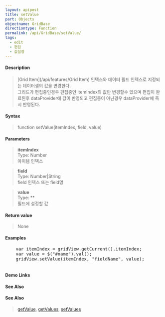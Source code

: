 ```yaml
---
layout: apipost
title: setValue
part: Objects
objectname: GridBase
directiontype: Function
permalink: /api/GridBase/setValue/
tags:
  - edit
  - 편집
  - 값설정
---
```



#### Description

> [Grid Item](/api/features/Grid Item) 인덱스와 데이터 필드 인덱스로 지정되는 데이터셀의 값을 변경한다.  
> 그리드가 편집중인경우 편집중인 itemIndex의 값만 변경할수 있으며 편집이 완료된후 dataProvider에 값이 반영되고 편집중이 아닌경우 dataProvider에 즉시 반영된다.


#### Syntax

> function setValue(itemIndex, field, value)

#### Parameters

> **itemIndex**  
> Type: Number  
> 아이템 인덱스  

> **field**  
> Type: Number\|String  
> field 인덱스 또는 field명  

> **value**  
> Type: **   
> 필드에 설정할 값  

#### Return value

> None

#### Examples 

<pre class="prettyprint">
    var itemIndex = gridView.getCurrent().itemIndex;
    var value = $("#name").val();
    gridView.setValue(itemIndex, "fieldName", value);

</pre>

#### Demo Links
#### See Also

#### See Also
> [getValue](/api/GridBase/getValue), [getValues](/api/GridView/getValues), [setValues](/api/GridBase/setValues)